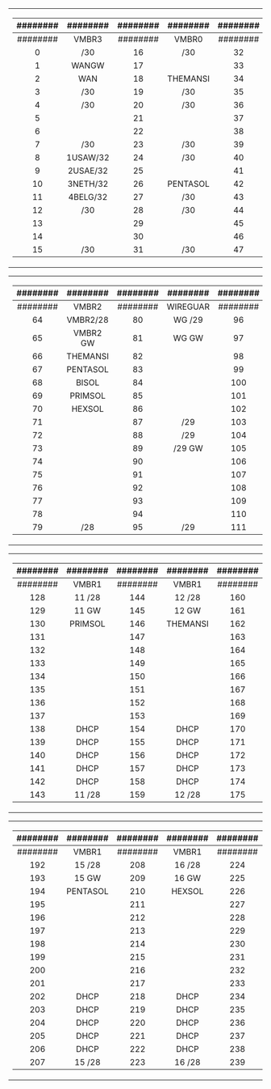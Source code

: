 <table align="center">
<tr><td>

|########|########|########|########|########|########|########|########|
|:------:|:------:|:------:|:------:|:------:|:------:|:------:|:------:|
|########| VMBR3  |########| VMBR0  |########| VMBR0  |########| VMBR0  |
|   0    |  /30   |   16   |  /30   |   32   |  /30   |   48   |  /30   |
|   1    | WANGW  |   17   |        |   33   |        |   49   |        |
|   2    |  WAN   |   18   |THEMANSI|   34   | BISOL  |   50   | HEXSOL |
|   3    |  /30   |   19   |  /30   |   35   |  /30   |   51   |  /30   |
|   4    |  /30   |   20   |  /30   |   36   |  /30   |   52   |  /30   |
|   5    |        |   21   |        |   37   |        |   53   |        |
|   6    |        |   22   |        |   38   |        |   54   |        |
|   7    |  /30   |   23   |  /30   |   39   |  /30   |   55   |  /30   |
|   8    |1USAW/32|   24   |  /30   |   40   |  /30   |   56   |  /30   |
|   9    |2USAE/32|   25   |        |   41   |        |   57   |        |
|   10   |3NETH/32|   26   |PENTASOL|   42   | PRIMSOL|   58   |        |
|   11   |4BELG/32|   27   |  /30   |   43   |  /30   |   59   |  /30   |
|   12   |  /30   |   28   |  /30   |   44   |  /30   |   60   |  /30   |
|   13   |        |   29   |        |   45   |        |   61   |        |
|   14   |        |   30   |        |   46   |        |   62   |        |
|   15   |  /30   |   31   |  /30   |   47   |  /30   |   63   |  /30   |

</td></tr></table>

<table align="center">
<tr><td>

|########|########|########|########|########|########|########|########|
|:------:|:------:|:------:|:------:|:------:|:------:|:------:|:------:|
|########| VMBR2  |########|WIREGUAR|########|TAILSCAL|########| VIP /32|
|   64   |VMBR2/28|   80   | WG /29 |   96   | TS /29 |  112   | VIP /29|
|   65   |VMBR2 GW|   81   |  WG GW |   97   |  TS GW |  113   | VIP GW |
|   66   |THEMANSI|   82   |        |   98   |        |  114   |   PFBIP|
|   67   |PENTASOL|   83   |        |   99   |        |  115   |PFBDNSBL|
|   68   |   BISOL|   84   |        |  100   |        |  116   |        |
|   69   | PRIMSOL|   85   |        |  101   |        |  117   |        |
|   70   |  HEXSOL|   86   |        |  102   |        |  118   |        |
|   71   |        |   87   |  /29   |  103   |  /29   |  119   |  /29   |
|   72   |        |   88   |  /29   |  104   |  /29   |  120   |  /29   |
|   73   |        |   89   | /29 GW |  105   | /29 GW |  121   | /29 GW |
|   74   |        |   90   |        |  106   |        |  122   |        |
|   75   |        |   91   |        |  107   |        |  123   |        |
|   76   |        |   92   |        |  108   |        |  124   |        |
|   77   |        |   93   |        |  109   |        |  125   |        |
|   78   |        |   94   |        |  110   |        |  126   |        |
|   79   |  /28   |   95   |  /29   |  111   |  /29   |  127   |  /29   |

</td></tr></table>

<table align="center">
<tr><td>

|########|########|########|########|########|########|########|########|
|:------:|:------:|:------:|:------:|:------:|:------:|:------:|:------:|
|########| VMBR1  |########| VMBR1  |########| VMBR1  |########| VMBR1  |
|  128   | 11 /28 |  144   | 12 /28 |  160   | 13 /28 |  176   | 14 /28 |
|  129   | 11 GW  |  145   | 12 GW  |  161   | 13 GW  |  177   | 14 GW  |
|  130   | PRIMSOL|  146   |THEMANSI|  162   |        |  178   |  QAM   |
|  131   |        |  147   |        |  163   |        |  179   |  QNZ   |
|  132   |        |  148   |        |  164   |        |  180   |  QGIG  |
|  133   |        |  149   |        |  165   |        |  181   |        |
|  134   |        |  150   |        |  166   |        |  182   |        |
|  135   |        |  151   |        |  167   |        |  183   |        |
|  136   |        |  152   |        |  168   |        |  184   |        |
|  137   |        |  153   |        |  169   |        |  185   |        |
|  138   |  DHCP  |  154   |  DHCP  |  170   |  DHCP  |  186   |  DHCP  |
|  139   |  DHCP  |  155   |  DHCP  |  171   |  DHCP  |  187   |  DHCP  |
|  140   |  DHCP  |  156   |  DHCP  |  172   |  DHCP  |  188   |  DHCP  |
|  141   |  DHCP  |  157   |  DHCP  |  173   |  DHCP  |  189   |  DHCP  |
|  142   |  DHCP  |  158   |  DHCP  |  174   |  DHCP  |  190   |  DHCP  |
|  143   | 11 /28 |  159   | 12 /28 |  175   | 13 /28 |  191   | 14 /28 |

</td></tr></table>

<table align="center">
<tr><td>

|########|########|########|########|########|########|########|########|
|:------:|:------:|:------:|:------:|:------:|:------:|:------:|:------:|
|########| VMBR1  |########| VMBR1  |########| VMBR1  |########| VMBR1  |
|  192   | 15 /28 |  208   | 16 /28 |  224   | 17 /28 |  240   | 18 /28 |
|  193   | 15 GW  |  209   | 16 GW  |  225   | 17 GW  |  241   | 18 GW  |
|  194   |PENTASOL|  210   | HEXSOL |  226   |        |  242   |  DMZ   |
|  195   |        |  211   |        |  227   |        |  243   |  DMZ   |
|  196   |        |  212   |        |  228   |        |  244   |  DMZ   |
|  197   |        |  213   |        |  229   |        |  245   |  DMZ   |
|  198   |        |  214   |        |  230   |        |  246   |  DMZ   |
|  199   |        |  215   |        |  231   |        |  247   |  DMZ   |
|  200   |        |  216   |        |  232   |        |  248   |  DMZ   |
|  201   |        |  217   |        |  233   |        |  249   |  DMZ   |
|  202   |  DHCP  |  218   |  DHCP  |  234   |  DHCP  |  250   |  DMZ   |
|  203   |  DHCP  |  219   |  DHCP  |  235   |  DHCP  |  251   |  DMZ   |
|  204   |  DHCP  |  220   |  DHCP  |  236   |  DHCP  |  252   |  DMZ   |
|  205   |  DHCP  |  221   |  DHCP  |  237   |  DHCP  |  253   |  DMZ   |
|  206   |  DHCP  |  222   |  DHCP  |  238   |  DHCP  |  254   |  DMZ   |
|  207   | 15 /28 |  223   | 16 /28 |  239   | 17 /28 |  255   | 18 /28 |

</td></tr></table>

